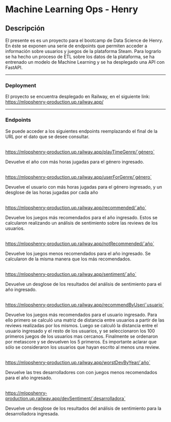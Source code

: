 # Machine Learning Ops - Henry


## Descripción

El presente es es un proyecto para el bootcamp de Data Science de Henry. En éste se exponen una serie de endpoints que permiten acceder a información sobre usuarios y juegos de la plataforma Steam. Para lograrlo se ha hecho un proceso de ETL sobre los datos de la plataforma, se ha entrenado un modelo de Machine Learning y se ha desplegado una API con FastAPI.

***

### Deployment

El proyecto se encuentra desplegado en Railway, en el siguiente link:
https://mlopshenry-production.up.railway.app/

***

### Endpoints

Se puede acceder a los siguientes endpoints reemplazando el final de la URL por el dato que se desee consultar.

&nbsp;  
https://mlopshenry-production.up.railway.app/playTimeGenre/`género`

Devuelve el año con más horas jugadas para el género ingresado.
 
&nbsp;  
https://mlopshenry-production.up.railway.app/userForGenre/`género`

Devuelve el usuario con más horas jugadas para el género ingresado, y un desglose de las horas jugadas por cada año
 
&nbsp;  
https://mlopshenry-production.up.railway.app/recommended/`año`

Devuelve los juegos más recomendados para el año ingresado. Estos se calcularon realizando un análisis de sentimiento sobre las reviews de los usuarios.
 
&nbsp;  
https://mlopshenry-production.up.railway.app/notRecommended/`año`

Devuelve los juegos menos recomendados para el año ingresado. Se calcularon de la misma manera que los más recomendados.
 
&nbsp;  
https://mlopshenry-production.up.railway.app/sentiment/`año`

Devuelve un desglose de los resultados del análisis de sentimiento para el año ingresado.

&nbsp;  
https://mlopshenry-production.up.railway.app/recommendByUser/`usuario`

Devuelve los juegos más recomendados para el usuario ingresado. Para ello primero se calculó una matriz de distancia entre usuarios a partir de las reviews realizadas por los mismos. Luego se calculó la distancia entre el usuario ingresado y el resto de los usuarios, y se seleccionaron los 100 primeros juegos de los usuarios mas cercanos. Finalmente se ordenaron por metascore y se devuelven los 5 primeros.
Es importante aclarar que sólo se consideraron los usuarios que hayan escrito al menos una review.

&nbsp;  
https://mlopshenry-production.up.railway.app/worstDevByYear/`año`

Devuelve las tres desarrolladores con con juegos menos recomendados para el año ingresado.

&nbsp;  
https://mlopshenry-production.up.railway.app/devSentiment/`desarrolladora`

Devuelve un desglose de los resultados del análisis de sentimiento para la desarrolladora ingresada.
